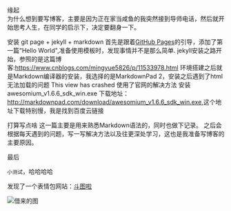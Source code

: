 缘起  
为什么想到要写博客，主要是因为正在家当咸鱼的我突然接到导师电话，然后就开始思考人生，在同学的启示下，决定要翻身一下。

安装
git page + jekyll + markdown
首先是跟着[GitHub Pages](https://pages.github.com/)的引导，添加了第一篇“Hello World",准备使用模板时，发现事情并不是那么简单.
jekyll安装之路开始，参照的是这篇博客:<https://www.cnblogs.com/mingyue5826/p/11533978.html>
环境搭建之后就是Markdown编译器的安装，我选择的是MarkdownPad 2，安装之后遇到了html无法加载的问题
	This view has crashed
使用了官网的解决方法
	安装 awesomium_v1.6.6_sdk_win.exe
下载地址：<http://markdownpad.com/download/awesomium_v1.6.6_sdk_win.exe>,这个地址下载特别慢，我是找到百度云链接

打算写点啥
这一篇主要是用来熟悉Markdown语法的，同时也做下记录。
之后会根据每天遇到的问题，写一写解决方法以及往更深处学习，这也是我准备写博客的主要原因。


最后


 `小测试`，哈哈哈哈


发现了一个表情包网站：[斗图啦](https://www.doutula.com/)

![借来的图](https://abamboo.github.io/texture/_post/image/1.jpg)